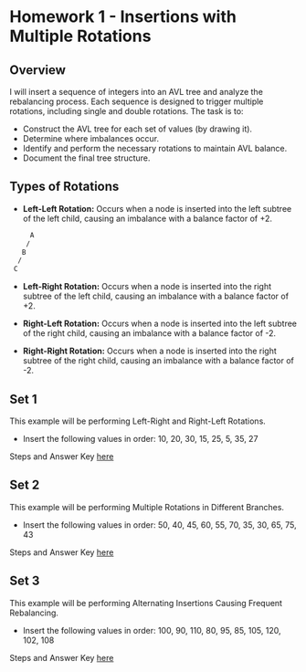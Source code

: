 # Homework 1 - Insertions with Multiple Rotations

## Overview
I will insert a sequence of integers into an AVL tree and analyze the rebalancing process. Each sequence is 
designed to trigger multiple rotations, including single and double rotations. The task is to:

- Construct the AVL tree for each set of values (by drawing it).
- Determine where imbalances occur.
- Identify and perform the necessary rotations to maintain AVL balance.
- Document the final tree structure.

## Types of Rotations
- **Left-Left Rotation:** Occurs when a node is inserted into the left subtree of the left child, 
causing an imbalance with a balance factor of +2.

```css
     A
    /
   B
  /
 C 
```

- **Left-Right Rotation:** Occurs when a node is inserted into the right subtree of the left child, 
causing an imbalance with a balance factor of +2.

- **Right-Left Rotation:** Occurs when a node is inserted into the left subtree of the right child, 
causing an imbalance with a balance factor of -2.

- **Right-Right Rotation:** Occurs when a node is inserted into the right subtree of the right child,
 causing an imbalance with a balance factor of -2.

## Set 1
This example will be performing Left-Right and Right-Left Rotations.

- Insert the following values in order:
10, 20, 30, 15, 25, 5, 35, 27

Steps and Answer Key [here]()

## Set 2
This example will be performing Multiple Rotations in Different Branches.

- Insert the following values in order:
50, 40, 45, 60, 55, 70, 35, 30, 65, 75, 43

Steps and Answer Key [here]()

## Set 3
This example will be performing Alternating Insertions Causing Frequent Rebalancing.

- Insert the following values in order:
100, 90, 110, 80, 95, 85, 105, 120, 102, 108

Steps and Answer Key [here]()